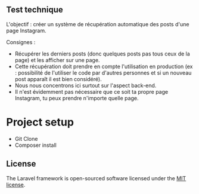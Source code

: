 ## Test technique 

L'objectif : créer un système de récupération automatique des posts d'une page Instagram. 

Consignes : 
- Récupérer les derniers posts (donc quelques posts pas tous ceux de la page) et les afficher sur une page. 
- Cette récupération doit prendre en compte l'utilisation en production (ex : possibilité de l'utiliser le code par d'autres personnes et si un nouveau post apparaît il est bien considéré). 
- Nous nous concentrons ici surtout sur l'aspect back-end. 
- Il n'est évidemment pas nécessaire que ce soit ta propre page Instagram, tu peux prendre n'importe quelle page. 

# Project setup

- Git Clone 
- Composer install

## License

The Laravel framework is open-sourced software licensed under the [MIT license](https://opensource.org/licenses/MIT).

